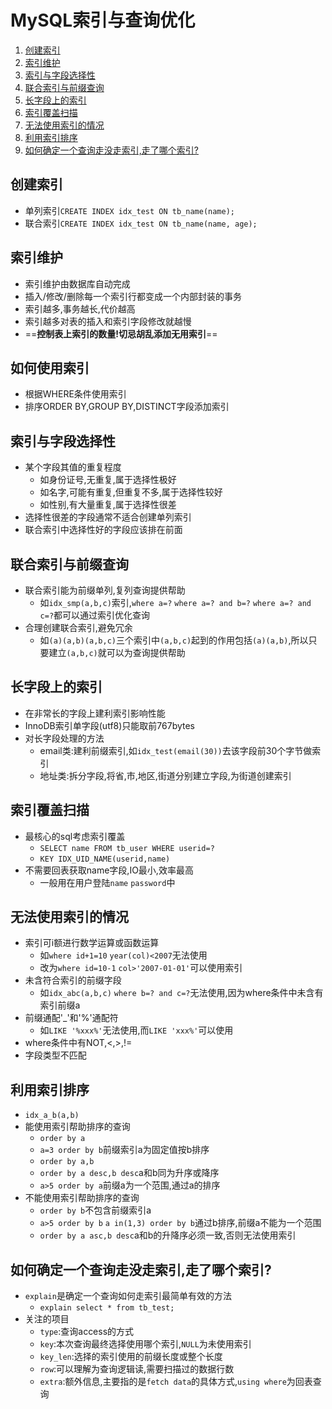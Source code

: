 # MySQL索引与查询优化
1. [创建索引](#创建索引)
2. [索引维护](#索引维护)
3. [索引与字段选择性](#索引与字段选择性)
4. [联合索引与前缀查询](#联合索引与前缀查询)
5. [长字段上的索引](#长字段上的索引)
6. [索引覆盖扫描](#索引覆盖扫描)
7. [无法使用索引的情况](#无法使用索引的情况)
8. [利用索引排序](#利用索引排序)
9. [如何确定一个查询走没走索引,走了哪个索引?](#如何确定一个查询走没走索引,走了哪个索引?)


## <span id='创建索引'>创建索引<span>
* 单列索引`CREATE INDEX idx_test ON tb_name(name);`
* 联合索引`CREATE INDEX idx_test ON tb_name(name, age);`


## <span id='索引维护'>索引维护<span>
* 索引维护由数据库自动完成
* 插入/修改/删除每一个索引行都变成一个内部封装的事务
* 索引越多,事务越长,代价越高
* 索引越多对表的插入和索引字段修改就越慢
* ==**控制表上索引的数量!切忌胡乱添加无用索引**==


## <span id='如何使用索引'>如何使用索引<span>
* 根据WHERE条件使用索引
* 排序ORDER BY,GROUP BY,DISTINCT字段添加索引


## <span id='索引与字段选择性'>索引与字段选择性<span>
* 某个字段其值的重复程度  
	* 如身份证号,无重复,属于选择性极好
	* 如名字,可能有重复,但重复不多,属于选择性较好
	* 如性别,有大量重复,属于选择性很差
* 选择性很差的字段通常不适合创建单列索引
* 联合索引中选择性好的字段应该排在前面


## <span id='联合索引与前缀查询'>联合索引与前缀查询<span>
* 联合索引能为前缀单列,复列查询提供帮助
	* 如`idx_smp(a,b,c)`索引,`where a=?` `where a=? and b=?` `where a=? and c=?`都可以通过索引优化查询
* 合理创建联合索引,避免冗余
	* 如`(a)(a,b)(a,b,c)`三个索引中`(a,b,c)`起到的作用包括`(a)(a,b)`,所以只要建立`(a,b,c)`就可以为查询提供帮助


## <span id='长字段上的索引'>长字段上的索引<span>
* 在非常长的字段上建利索引影响性能
* InnoDB索引单字段(utf8)只能取前767bytes
* 对长字段处理的方法
	* email类:建利前缀索引,如`idx_test(email(30))`去该字段前30个字节做索引
	* 地址类:拆分字段,将省,市,地区,街道分别建立字段,为街道创建索引


## <span id='索引覆盖扫描'>索引覆盖扫描<span>
* 最核心的sql考虑索引覆盖
	* `SELECT name FROM tb_user WHERE userid=?`
	* `KEY IDX_UID_NAME(userid,name)`
* 不需要回表获取name字段,IO最小,效率最高
	* 一般用在用户登陆`name` `password`中


## <span id='无法使用索引的情况'>无法使用索引的情况<span>
* 索引可i额进行数学运算或函数运算
	* 如`where id+1=10` `year(col)<2007`无法使用
	* 改为`where id=10-1` `col>'2007-01-01'`可以使用索引
* 未含符合索引的前缀字段
	* 如`idx_abc(a,b,c)` `where b=? and c=?`无法使用,因为where条件中未含有索引前缀a
* 前缀通配'_'和'%'通配符
	* 如`LIKE '%xxx%'`无法使用,而`LIKE 'xxx%'`可以使用
* where条件中有NOT,<,>,!=
* 字段类型不匹配


## <span id='利用索引排序'>利用索引排序<span>
* `idx_a_b(a,b)`
* 能使用索引帮助排序的查询
	* `order by a`
	* `a=3 order by b`前缀索引a为固定值按b排序
	* `order by a,b`
	* `order by a desc,b desc`a和b同为升序或降序
	* `a>5 order by a`前缀a为一个范围,通过a的排序
* 不能使用索引帮助排序的查询
	* `order by b`不包含前缀索引a
	* `a>5 order by b` `a in(1,3) order by b`通过b排序,前缀a不能为一个范围
	* `order by a asc,b desc`a和b的升降序必须一致,否则无法使用索引


## <span id='如何确定一个查询走没走索引,走了哪个索引?'>如何确定一个查询走没走索引,走了哪个索引?<span>
* `explain`是确定一个查询如何走索引最简单有效的方法
	* `explain select * from tb_test;`
* 关注的项目
	* `type`:查询access的方式
	* `key`:本次查询最终选择使用哪个索引,`NULL`为未使用索引
	* `key_len`:选择的索引使用的前缀长度或整个长度
	* `row`:可以理解为查询逻辑读,需要扫描过的数据行数
	* `extra`:额外信息,主要指的是`fetch data`的具体方式,`using where`为回表查询